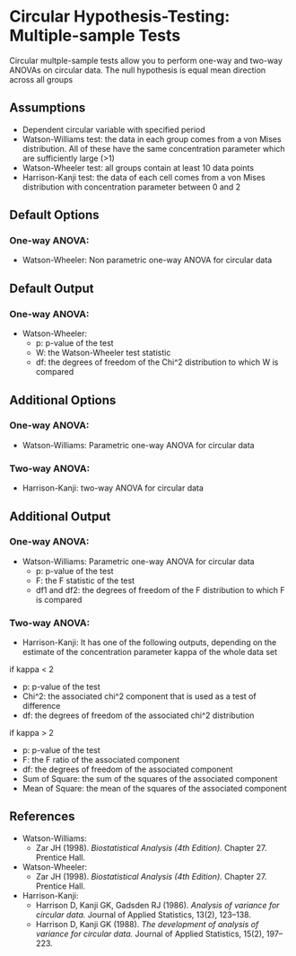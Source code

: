 Circular Hypothesis-Testing: Multiple-sample Tests
============

Circular multple-sample tests allow you to perform one-way and two-way ANOVAs on circular data. The null hypothesis is equal mean direction across all groups

Assumptions
-----------
- Dependent circular variable with specified period
- Watson-Williams test: the data in each group comes from a von Mises distribution. All of these have the same concentration parameter which are sufficiently large (>1)
- Watson-Wheeler test: all groups contain at least 10 data points
- Harrison-Kanji test: the data of each cell comes from a von Mises distribution with concentration parameter between 0 and 2

Default Options
-------
### One-way ANOVA:
- Watson-Wheeler: Non parametric one-way ANOVA for circular data

Default Output
-------
### One-way ANOVA:
- Watson-Wheeler:
  - p: p-value of the test
  - W: the Watson-Wheeler test statistic
  - df: the degrees of freedom of the Chi^2 distribution to which W is compared

Additional Options
------------------
### One-way ANOVA:
- Watson-Williams: Parametric one-way ANOVA for circular data

### Two-way ANOVA:
- Harrison-Kanji: two-way ANOVA for circular data

Additional Output
------------------
### One-way ANOVA:
- Watson-Williams: Parametric one-way ANOVA for circular data
  - p: p-value of the test
  - F: the F statistic of the test
  - df1 and df2: the degrees of freedom of the F distribution to which F is compared

### Two-way ANOVA:
  - Harrison-Kanji: It has one of the following outputs, depending on the estimate of the concentration parameter kappa of the whole data set
    
  if kappa < 2
  - p: p-value of the test
  - Chi^2: the associated chi^2 component that is used as a test of difference
  - df: the degrees of freedom of the associated chi^2 distribution

  if kappa > 2
  - p: p-value of the test
  - F: the F ratio of the associated component
  - df: the degrees of freedom of the associated component
  - Sum of Square: the sum of the squares of the associated component
  - Mean of Square: the mean of the squares of the associated component

References
-------
- Watson-Williams: 
  - Zar JH (1998). *Biostatistical Analysis (4th Edition).* Chapter 27. Prentice Hall.
- Watson-Wheeler: 
  - Zar JH (1998). *Biostatistical Analysis (4th Edition).* Chapter 27. Prentice Hall.
- Harrison-Kanji:
  - Harrison D, Kanji GK, Gadsden RJ (1986). *Analysis of variance for circular data.* Journal of Applied Statistics, 13(2), 123–138.
  - Harrison D, Kanji GK (1988). *The development of analysis of variance for circular data.* Journal of Applied Statistics, 15(2), 197–223.